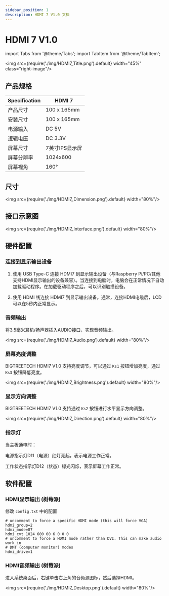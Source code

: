 ```yaml
---
sidebar_position: 1
description: HDMI 7 V1.0 文档
---
```


# HDMI 7 V1.0

<!-- import lib start -->

import Tabs from '@theme/Tabs';
import TabItem from '@theme/TabItem';

<!-- import lib end -->

<div class="div-table">

<img src={require('./img/HDMI7_Title.png').default} width="45%" class="right-image"/>

## 产品规格

| Specification | HDMI 7         |
| ------------- | -------------- |
| 产品尺寸      | 100 x 165mm    |
| 安装尺寸      | 100 x 165mm    |
| 电源输入      | DC 5V          |
| 逻辑电压      | DC 3.3V        |
| 屏幕尺寸      | 7英寸IPS显示屏 |
| 屏幕分辨率    | 1024x600       |
| 屏幕视角      | 160°           |

</div>

## 尺寸

<img src={require('./img/HDMI7_Dimension.png').default} width="80%"/>

## 接口示意图

<img src={require('./img/HDMI7_Interface.png').default} width="80%"/>

## 硬件配置

### 连接到显示输出设备

1. 使用 USB Type-C 连接 HDMI7 到显示输出设备（与Raspberry Pi/PC/其他支持HDMI显示输出的设备兼容）。当连接到电脑时，电脑会在正常情况下自动加载驱动程序。在加载驱动程序之后，可以识别触摸设备。

2. 使用 HDMI 线连接 HDMI7 到显示输出设备。通常，连接HDMI电缆后，LCD可以在5秒内正常显示。

### 音频输出

将3.5毫米耳机/扬声器插入AUDIO接口，实现音频输出。

<img src={require('./img/HDMI7_Audio.png').default} width="80%"/>

### 屏幕亮度调整

BIGTREETECH HDMI7 V1.0 支持亮度调节，可以通过 `Ks1` 按钮增加亮度，通过 `Ks3` 按钮降低亮度。

<img src={require('./img/HDMI7_Brightness.png').default} width="80%"/>

### 显示方向调整

BIGTREETECH HDMI7 V1.0 支持通过 `Ks2` 按钮进行水平显示方向调整。

<img src={require('./img/HDMI7_Direction.png').default} width="80%"/>

### 指示灯

当主板通电时：

电源指示灯D11（电源）红灯亮起，表示电源工作正常。

工作状态指示灯D12（状态）绿光闪烁，表示屏幕工作正常。

## 软件配置

### HDMI显示输出 (树莓派)

修改 `config.txt` 中的配置

```systemd title="config.txt"
# uncomment to force a specific HDMI mode (this will force VGA)
hdmi_group=2
hdmi_mode=87
hdmi_cvt 1024 600 60 6 0 0 0
# uncomment to force a HDMI mode rather than DVI. This can make audio work in
# DMT (computer monitor) modes
hdmi_drive=1
```

### HDMI音频输出 (树莓派)

进入系统桌面后，右键单击右上角的音频源图标，然后选择HDMI。

<img src={require('./img/HDMI7_Desktop.png').default} width="80%"/>
